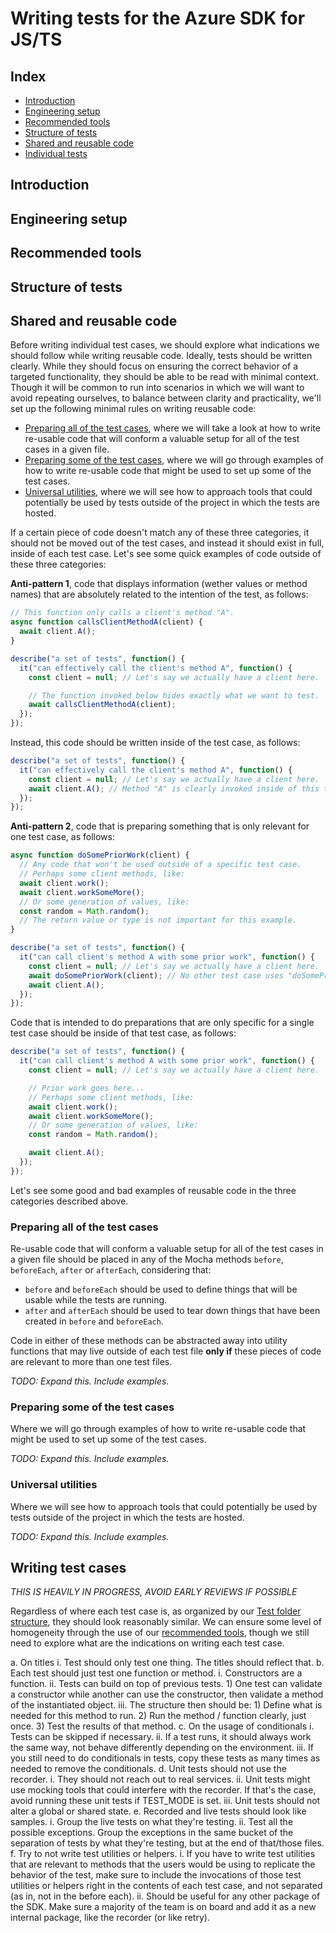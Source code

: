 # Writing tests for the Azure SDK for JS/TS

## Index

- [Introduction](#introduction)
- [Engineering setup](#engineering-setup)
- [Recommended tools](#recommended-tools)
- [Structure of tests](#structure-of-tests)
- [Shared and reusable code](#shared-and-reusable-code)
- [Individual tests](#individual-tests)

## Introduction

## Engineering setup

## Recommended tools

## Structure of tests

## Shared and reusable code

Before writing individual test cases, we should explore what indications we should follow while writing reusable code.  Ideally, tests should be written clearly. While they should focus on ensuring the correct behavior of a targeted functionality, they should be able to be read with minimal context. Though it will be common to run into scenarios in which we will want to avoid repeating ourselves, to balance between clarity and practicality, we'll set up the following minimal rules on writing reusable code:

- [Preparing all of the test cases](#preparing-all-of-the-test-cases), where we will take a look at how to write re-usable code that will conform a valuable setup for all of the test cases in a given file.
- [Preparing some of the test cases](#preparing-some-of-the-test-cases), where we will go through examples of how to write re-usable code that might be used to set up some of the test cases.
- [Universal utilities](#universal-utilities), where we will see how to approach tools that could potentially be used by tests outside of the project in which the tests are hosted.

If a certain piece of code doesn't match any of these three categories, it should not be moved out of the test cases, and instead it should exist in full, inside of each test case. Let's see some quick examples of code outside of these three categories:

**Anti-pattern 1**, code that displays information (wether values or method names) that are absolutely related to the intention of the test, as follows:

```ts
// This function only calls a client's method "A".
async function callsClientMethodA(client) {
  await client.A();
}

describe("a set of tests", function() {
  it("can effectively call the client's method A", function() {
	const client = null; // Let's say we actually have a client here.

    // The function invoked below hides exactly what we want to test.
	await callsClientMethodA(client);
  });
});
```

Instead, this code should be written inside of the test case, as follows:

```ts
describe("a set of tests", function() {
  it("can effectively call the client's method A", function() {
	const client = null; // Let's say we actually have a client here.
    await client.A(); // Method "A" is clearly invoked inside of this test.
  });
});
```

**Anti-pattern 2**, code that is preparing something that is only relevant for one test case, as follows:

```ts
async function doSomePriorWork(client) {
  // Any code that won't be used outside of a specific test case.
  // Perhaps some client methods, like:
  await client.work();
  await client.workSomeMore();
  // Or some generation of values, like:
  const random = Math.random();
  // The return value or type is not important for this example.
}

describe("a set of tests", function() {
  it("can call client's method A with some prior work", function() {
	const client = null; // Let's say we actually have a client here.
	await doSomePriorWork(client); // No other test case uses "doSomePriorWork".
	await client.A();
  });
});
```

Code that is intended to do preparations that are only specific for a single test case should be inside of that test case, as follows:

```ts
describe("a set of tests", function() {
  it("can call client's method A with some prior work", function() {
	const client = null; // Let's say we actually have a client here.

	// Prior work goes here...
    // Perhaps some client methods, like:
    await client.work();
    await client.workSomeMore();
    // Or some generation of values, like:
    const random = Math.random();

	await client.A();
  });
});
```

Let's see some good and bad examples of reusable code in the three categories described above.

### Preparing all of the test cases

Re-usable code that will conform a valuable setup for all of the test cases in a given file should be placed in any of the Mocha methods `before`, `beforeEach`, `after` or `afterEach`, considering that:

- `before` and `beforeEach` should be used to define things that will be usable while the tests are running.
- `after` and `afterEach` should be used to tear down things that have been created in `before` and `beforeEach`.

Code in either of these methods can be abstracted away into utility functions that may live outside of each test file **only if** these pieces of code are relevant to more than one test files.

_TODO: Expand this. Include examples._

### Preparing some of the test cases

Where we will go through examples of how to write re-usable code that might be used to set up some of the test cases.

_TODO: Expand this. Include examples._

### Universal utilities

Where we will see how to approach tools that could potentially be used by tests outside of the project in which the tests are hosted.

_TODO: Expand this. Include examples._

## Writing test cases

_THIS IS HEAVILY IN PROGRESS, AVOID EARLY REVIEWS IF POSSIBLE_

Regardless of where each test case is, as organized by our [Test folder structure](#test-folder-structure), they should look reasonably similar. We can ensure some level of homogeneity through the use of our [recommended tools](#recommended-tools), though we still need to explore what are the indications on writing each test case.

a. On titles
	i. Test should only test one thing. The titles should reflect that.
b. Each test should just test one function or method.
	i. Constructors are a function.
	ii. Tests can build on top of previous tests.
		1) One test can validate a constructor while another can use the constructor, then validate a method of the instantiated object.
	iii. The structure then should be:
		1) Define what is needed for this method to run.
		2) Run the method / function clearly, just once.
		3) Test the results of that method.
c. On the usage of conditionals
	i. Tests can be skipped if necessary.
	ii. If a test runs, it should always work the same way, not behave differently depending on the environment.
	iii. If you still need to do conditionals in tests, copy these tests as many times as needed to remove the conditionals.
d. Unit tests should not use the recorder.
	i. They should not reach out to real services.
	ii. Unit tests might use mocking tools that could interfere with the recorder. If that's the case, avoid running these unit tests if TEST_MODE is set.
	iii. Unit tests should not alter a global or shared state.
e. Recorded and live tests should look like samples.
	i. Group the live tests on what they're testing.
	ii. Test all the possible exceptions. Group the exceptions in the same bucket of the separation of tests by what they're testing, but at the end of that/those files.
f. Try to not write test utilities or helpers.
	i. If you have to write test utilities that are relevant to methods that the users would be using to replicate the behavior of the test, make sure to include the invocations of those test utilities or helpers right in the contents of each test case, and not separated (as in, not in the before each).
	ii. Should be useful for any other package of the SDK. Make sure a majority of the team is on board and add it as a new internal package, like the recorder (or like retry).